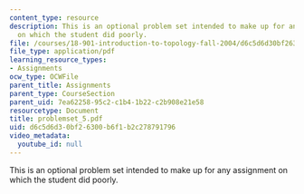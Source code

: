 ```yaml
---
content_type: resource
description: This is an optional problem set intended to make up for any assignment
  on which the student did poorly.
file: /courses/18-901-introduction-to-topology-fall-2004/d6c5d6d30bf26300b6f1b2c278791796_problemset_5.pdf
file_type: application/pdf
learning_resource_types:
- Assignments
ocw_type: OCWFile
parent_title: Assignments
parent_type: CourseSection
parent_uid: 7ea62258-95c2-c1b4-1b22-c2b908e21e58
resourcetype: Document
title: problemset_5.pdf
uid: d6c5d6d3-0bf2-6300-b6f1-b2c278791796
video_metadata:
  youtube_id: null
---
```

This is an optional problem set intended to make up for any assignment on which the student did poorly.

